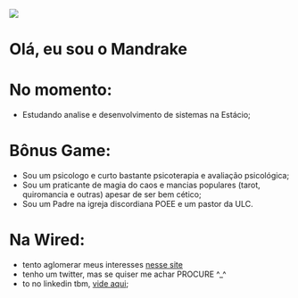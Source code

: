 ![](https://imgur.com/mbDZPfO)

# Olá, eu sou o Mandrake

# No momento:
- Estudando analise e desenvolvimento de sistemas na Estácio;

# Bônus Game:
- Sou um psicologo e curto bastante psicoterapia e avaliação psicológica;
- Sou um praticante de magia do caos e mancias populares (tarot, quiromancia e outras) apesar de ser bem cético;
- Sou um Padre na igreja discordiana POEE e um pastor da ULC.
# Na Wired:
- tento aglomerar meus interesses [nesse site](https://www.mdklab.com.br)
- tenho um twitter, mas se quiser me achar PROCURE ^_^
- to no linkedin tbm, [vide aqui](https://www.linkedin.com/in/mandrake-profeta-9406a11a4/);


<!--
**mandrakean/mandrakean** is a ✨ _special_ ✨ repository because its `README.md` (this file) appears on your GitHub profile.

Here are some ideas to get you started:

- 🔭 I’m currently working on ...
- 🌱 I’m currently learning ...
- 👯 I’m looking to collaborate on ...
- 🤔 I’m looking for help with ...
- 💬 Ask me about ...
- 📫 How to reach me: ...
- 😄 Pronouns: ...
- ⚡ Fun fact: ...
-->
